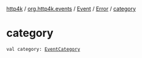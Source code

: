 [http4k](../../../index.md) / [org.http4k.events](../../index.md) / [Event](../index.md) / [Error](index.md) / [category](./category.md)

# category

`val category: `[`EventCategory`](../../-event-category/index.md)